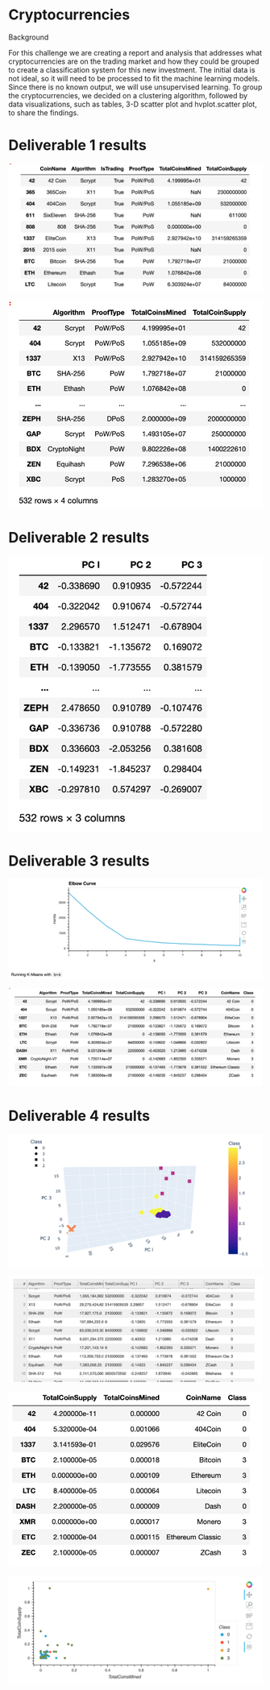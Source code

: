 # Cryptocurrencies

Background

For this challenge we are creating a report and analysis that addresses what cryptocurrencies are on the trading market and how they could be grouped to create a classification system for this new investment. The initial data is not ideal, so it will need to be processed to fit the machine learning models. Since there is no known output, we will use unsupervised learning. To group the cryptocurrencies, we decided on a clustering algorithm, followed by data visualizations, such as tables, 3-D scatter plot and hvplot.scatter plot, to share the findings.

# Deliverable 1 results

![Del%201%20crypto_df](https://github.com/cbrito3/Cryptocurrencies/blob/main/Del%201%20crypto_df.png)


![Del%201%20clean%20data](https://github.com/cbrito3/Cryptocurrencies/blob/main/Del%201%20clean%20data.png)


# Deliverable 2 results

![Del%202%20three%20components](https://github.com/cbrito3/Cryptocurrencies/blob/main/Del%202%20three%20components.png)


# Deliverable 3 results

![Del%203%20Elbow%20Curve](https://github.com/cbrito3/Cryptocurrencies/blob/main/Del%203%20Elbow%20Curve.png)

![Del%203%20clustered_df](https://github.com/cbrito3/Cryptocurrencies/blob/main/Del%203%20clustered_df.png)


# Deliverable 4 results

![Del%204%203D-Scatter](https://github.com/cbrito3/Cryptocurrencies/blob/main/Del%204%203D-Scatter.png)

![Del%204%20hvplot.table](https://github.com/cbrito3/Cryptocurrencies/blob/main/Del%204%20hvplot.table.png)


![Del%204%20new%20DataFrame](https://github.com/cbrito3/Cryptocurrencies/blob/main/Del%204%20new%20DataFrame.png)

![Del%204%20hvplot.scatter%20plot](https://github.com/cbrito3/Cryptocurrencies/blob/main/Del%204%20hvplot.scatter%20plot.png)


